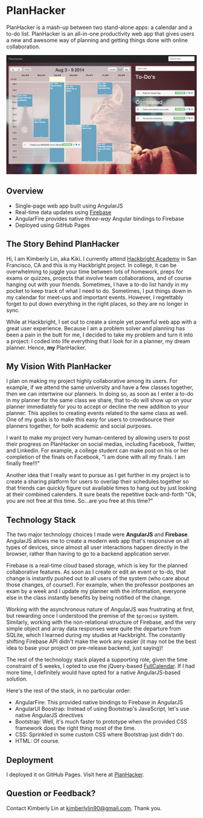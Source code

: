 # PlanHacker

PlanHacker is a mash-up between two stand-alone apps: a calendar and a
to-do list. PlanHacker is an all-in-one productivity web app that gives users a
new and awesome way of planning and getting things done with online
collaboration.

![PlanHacker Planning Screen](images/planhacker_plan_screen.png)

## Overview

* Single-page web app built using AngularJS
* Real-time data updates using [Firebase][]
* AngularFire provides native *three-way* Angular bindings to Firebase
* Deployed using GitHub Pages

## The Story Behind PlanHacker

Hi, I am Kimberly Lin, aka Kiki. I currently attend [Hackbright
Academy][Hackbright] in San Francisco, CA and this is my Hackbright project. In
college, it can be overwhelming to juggle your time between lots of homework,
preps for exams or quizzes, projects that involve team collaborations, and of
course hanging out with your friends. Sometimes, I have a to-do list handy in
my pocket to keep track of what I need to do. Sometimes, I put things down in
my calendar for meet-ups and important events. However, I regrettably forget to
put down everything in the right places, so they are no longer in sync.

While at Hackbright, I set out to create a simple yet powerful web app with a
great user experience. Because I am a problem solver and planning has been a
pain in the butt for me, I decided to take my problem and turn it into a
project: I coded into life everything that I look for in a planner, my dream
planner. Hence, **my** PlanHacker.

## My Vision With PlanHacker

I plan on making my project highly collaborative among its users. For example,
if we attend the same university and have a few classes together, then we can
intertwine our planners. In doing so, as soon as I enter a to-do in my planner
for the same class we share, that to-do will show up on your planner
immediately for you to accept or decline the new addition to your planner.
This applies to creating events related to the same class as well.  One of
my goals is to make this easy for users to crowdsource their planners
together, for both academic and social purposes.

I want to make my project very human-centered by allowing users to post their
progress on PlanHacker on social medias, including Facebook, Twitter, and
Linkedin. For example, a college student can make post on his or her completion
of the finals on Facebook, "I am done with all my finals. I am finally free!!!"

Another idea that I really want to pursue as I get further in my project is to
create a sharing platform for users to overlap their schedules together so that
friends can quickly figure out available times to hang out by just looking at
their combined calenders. It sure beats the repetitive back-and-forth "Ok, you
are not free at this time. So…are you free at this time?"

## Technology Stack

The two major technology choices I made were **AngularJS** and **Firebase**.
AngularJS allows me to create a modern web app that's responsive on all types
of devices, since almost all user interactions happen directly in the browser,
rather than having to go to a backend application server.

Firebase is a real-time cloud based storage, which is key for the planned
collaborative features. As soon as I create or edit an event or to-do, that
change is instantly pushed out to all users of the system (who care about those
changes, of course!). For example, when the professor postpones an exam by a
week and I update my planner with the information, everyone else in the class
instantly benefits by being notified of the change.

Working with the asynchronous nature of AngularJS was frustrating at first, but
rewarding once I understood the premise of the `$promise` system. Similarly,
working with the non-relational structure of Firebase, and the very simple
object and array data responses were quite the departure from SQLite, which I
learned during my studies at Hackbright. The constantly shifting Firebase API
didn't make the work any easier (it may not be the best idea to base your
project on pre-release backend, just saying)!

The rest of the technology stack played a supporting role, given the time
constraint of 5 weeks, I opted to use the jQuery-based [FullCalendar][]. If I
had more time, I definitely would have opted for a native AngularJS-based
solution.

Here's the rest of the stack, in no particular order:

* AngularFire: This provided native bindings to Firebase in AngularJS
* AngularUI Boostrap: Instead of using Bootstrap's JavaScript, let's use native
  AngularJS directives
* Bootstrap: Well, it's much faster to prototype when the provided CSS
  framework does the right thing most of the time.
* CSS: Sprinkled in some custom CSS where Bootstrap just didn't do.
* HTML: Of course.

## Deployment

I deployed it on GitHub Pages. Visit here at [PlanHacker][].

## Question or Feedback?

Contact Kimberly Lin at kimberlylin90@gmail.com. Thank you.

[Firebase]: https://www.firebase.com
[FullCalendar]: http://arshaw.com/fullcalendar/
[Hackbright]: http://www.hackbrightacademy.com
[PlanHacker]: kikilin90.github.io/planhacker/#/plan
